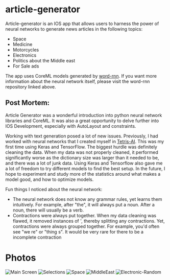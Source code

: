 # article-generator

Article-generator is an IOS app that allows users to harness the power of neural networks to generate news articles in the following topics:
- Space
- Medicine
- Motorcycles
- Electronics
- Politics about the Middle east
- For Sale ads

The app uses CoreML models generated by [word-rnn](https://github.com/charlesyz/word-rnn). If you want more information about the neural network itself, please visit the word-rnn repository linked above.

## Post Mortem:
Article Generator was a wonderful introduction into python neural network libraries and CoreML. It was also a great opportunity to delve further into IOS Development, especially with AutoLayout and constraints. 

Working with text generation posed a lot of new issues. Previously, I had worked with neural networks that I created myself in [Tetris-AI](https://github.com/charlesyz/Tetris-Ai). This was my first time using Keras and TensorFlow. The biggest hurdle was definitely cleaning the data. When my data was not properly cleaned, it performed significantly worse as the dictionary size was larger than it needed to be, and there was a lot of junk data. Using Keras and Tensorflow also gave me a lot of freedom to try different models to find the best setup. In the future, I hope to experiment and study more of the statistics around what makes a model good, and how to optimize models. 

Fun things I noticed about the neural network:
- The neural network does not know any grammar rules, yet learns them intuitively. For example, after "the", it will always put a noun. After a noun, there will usually be a verb. 
- Contractions were always put together. When my data cleaning was flawed, it removed instances of ', thereby splitting any contractions. Yet, contractions were always grouped together. For example, you'd often see "we re" or "thing s". It would be very rare for there to be a incomplete contraction

# Photos
![Main Screen](images/Main_Screen.PNG)
![Selections](images/Selections.PNG)
![Space](images/Space.PNG)
![MiddleEast](images/MiddleEast.PNG)
![Electronic-Random](images/Electronic_Random.jpeg)
